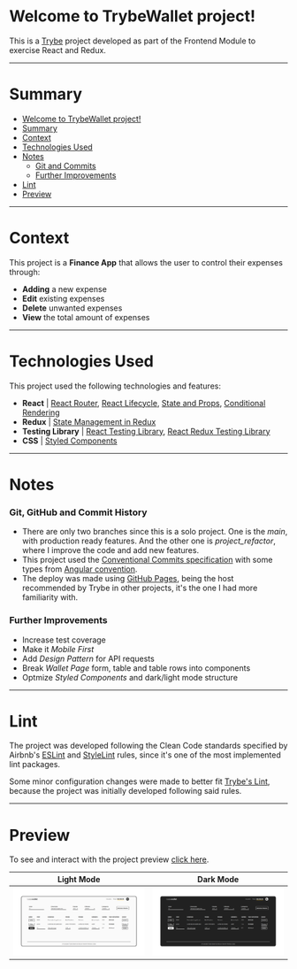 # Welcome to TrybeWallet project!
This is a [Trybe](https://www.betrybe.com/) project developed as part of the Frontend Module to exercise React and Redux.

---

# Summary
- [Welcome to TrybeWallet project!](#welcome-to-trybewallet-project!)
- [Summary](#summary)
- [Context](#context)
- [Technologies Used](#technologies-used)
- [Notes](#technologies-used)
  - [Git and Commits](#git-and-commit)
  - [Further Improvements](#further-improvements)
- [Lint](#lint)
- [Preview](#preview)

---

# Context
This project is a __Finance App__ that allows the user to control their expenses through:
 * __Adding__ a new expense
 * __Edit__ existing expenses
 * __Delete__ unwanted expenses
 * __View__ the total amount of expenses

---

# Technologies Used
This project used the following technologies and features:
  * __React__ | [React Router](https://blog.pshrmn.com/simple-react-router-v4-tutorial/), [React Lifecycle](https://projects.wojtekmaj.pl/react-lifecycle-methods-diagram/), [State and Props](https://reactjs.org/docs/thinking-in-react.html), [Conditional Rendering](https://reactjs.org/docs/conditional-rendering.html)
  * __Redux__ | [State Management in Redux](https://blog.logrocket.com/why-use-redux-reasons-with-clear-examples-d21bffd5835/)
  * __Testing Library__ | [React Testing Library](https://kentcdodds.com/blog/common-mistakes-with-react-testing-library), [React Redux Testing Library](https://testing-library.com/docs/example-react-redux/)
  * __CSS__ | [Styled Components](https://styled-components.com/) 

---

# Notes
### Git, GitHub and Commit History
- There are only two branches since this is a solo project. One is the *main*, with production ready features. And the other one is *project_refactor*, where I improve the code and add new features.
- This project used the [Conventional Commits specification](https://www.conventionalcommits.org/en/v1.0.0/) with some types from [Angular convention](https://github.com/angular/angular/blob/22b96b9/CONTRIBUTING.md#-commit-message-guidelines).
- The deploy was made using [GitHub Pages](https://www.freecodecamp.org/news/deploy-a-react-app-to-github-pages/), being the host recommended by Trybe in other projects, it's the one I had more familiarity with.

### Further Improvements
- Increase test coverage
- Make it *Mobile First*
- Add *Design Pattern* for API requests
- Break *Wallet Page* form, table and table rows into components 
- Optmize *Styled Components* and dark/light mode structure

---

# Lint
The project was developed following the Clean Code standards specified by Airbnb's [ESLint](https://www.npmjs.com/package/eslint-config-airbnb) and [StyleLint](https://www.npmjs.com/package/stylelint-config-airbnb) rules, since it's one of the most implemented lint packages.

Some minor configuration changes were made to better fit [Trybe's Lint](https://github.com/betrybe/eslint-config-trybe), because the project was initially developed following said rules.

---

# Preview
To see and interact with the project preview [click here](https://ibrahimborba.github.io/trybewallet/).


| Light Mode | Dark Mode |
| --- | --- |
| <img src="./images/Light.png" width="400"> | <img src="./images/Dark.png" width="400"> |